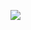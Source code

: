![](https://user-images.githubusercontent.com/111275407/223081072-9de4ac30-a3ea-46d5-9742-c189e66f4a56.gif)
